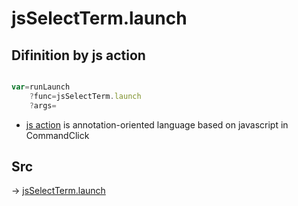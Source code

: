 # jsSelectTerm.launch

## Difinition by js action

```js.js

var=runLaunch
	?func=jsSelectTerm.launch
	?args=

```

- [js action]() is annotation-oriented language based on javascript in CommandClick

## Src

-> [jsSelectTerm.launch](https://github.com/puutaro/CommandClick/blob/master/app/src/main/java/com/puutaro/commandclick/fragment_lib/terminal_fragment/js_interface/system/JsSelectTerm.kt#L25)


